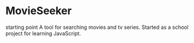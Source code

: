 # MovieSeeker
starting point
A tool for searching movies and tv series. Started as a school project for learning JavaScript.
